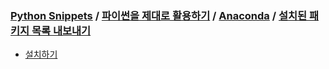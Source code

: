 ### [Python Snippets](../../../README.md) / [파이썬을 제대로 활용하기](../../README.md) / [Anaconda](../README.md) / [설치된 패키지 목록 내보내기](README.md)
- [설치하기](설치하기.md)